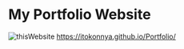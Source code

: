# My Portfolio Website
![thisWebsite](https://user-images.githubusercontent.com/124262891/218004615-a6da1a20-ab6f-4ea9-b07e-86062b9d07a5.jpg)
https://itokonnya.github.io/Portfolio/
